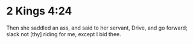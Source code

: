 # 2 Kings 4:24

Then she saddled an ass, and said to her servant, Drive, and go forward; slack not [thy] riding for me, except I bid thee.